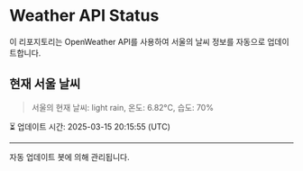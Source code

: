 
# Weather API Status

이 리포지토리는 OpenWeather API를 사용하여 서울의 날씨 정보를 자동으로 업데이트합니다.

## 현재 서울 날씨
> 서울의 현재 날씨: light rain, 온도: 6.82°C, 습도: 70%

⏳ 업데이트 시간: 2025-03-15 20:15:55 (UTC)

---
자동 업데이트 봇에 의해 관리됩니다.
